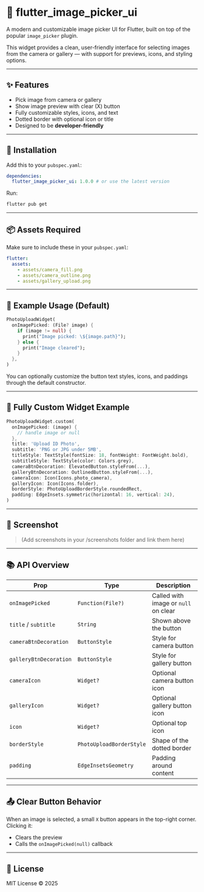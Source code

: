 # 📸 flutter\_image\_picker\_ui

A modern and customizable image picker UI for Flutter, built on top of the popular `image_picker` plugin.

This widget provides a clean, user-friendly interface for selecting images from the camera or gallery — with support for previews, icons, and styling options.

---

## ✨ Features

* Pick image from camera or gallery
* Show image preview with clear (X) button
* Fully customizable styles, icons, and text
* Dotted border with optional icon or title
* Designed to be **developer-friendly**

---

## 🚀 Installation

Add this to your `pubspec.yaml`:

```yaml
dependencies:
  flutter_image_picker_ui: 1.0.0 # or use the latest version
```

Run:

```bash
flutter pub get
```

---

## 📦 Assets Required

Make sure to include these in your `pubspec.yaml`:

```yaml
flutter:
  assets:
    - assets/camera_fill.png
    - assets/camera_outline.png
    - assets/gallery_upload.png
```

---

## 🧪 Example Usage (Default)

```dart
PhotoUploadWidget(
  onImagePicked: (File? image) {
    if (image != null) {
      print("Image picked: \${image.path}");
    } else {
      print("Image cleared");
    }
  },
)
```

You can optionally customize the button text styles, icons, and paddings through the default constructor.

---

## 🎨 Fully Custom Widget Example

```dart
PhotoUploadWidget.custom(
  onImagePicked: (image) {
    // handle image or null
  },
  title: 'Upload ID Photo',
  subtitle: 'PNG or JPG under 5MB',
  titleStyle: TextStyle(fontSize: 18, fontWeight: FontWeight.bold),
  subtitleStyle: TextStyle(color: Colors.grey),
  cameraBtnDecoration: ElevatedButton.styleFrom(...),
  galleryBtnDecoration: OutlinedButton.styleFrom(...),
  cameraIcon: Icon(Icons.photo_camera),
  galleryIcon: Icon(Icons.folder),
  borderStyle: PhotoUploadBorderStyle.roundedRect,
  padding: EdgeInsets.symmetric(horizontal: 16, vertical: 24),
)
```

---

## 📸 Screenshot

> (Add screenshots in your /screenshots folder and link them here)

---

## 📚 API Overview

| Prop                   | Type                     | Description                          |
| ---------------------- | ------------------------ | ------------------------------------ |
| `onImagePicked`        | `Function(File?)`        | Called with image or `null` on clear |
| `title` / `subtitle`   | `String`                 | Shown above the button               |
| `cameraBtnDecoration`  | `ButtonStyle`            | Style for camera button              |
| `galleryBtnDecoration` | `ButtonStyle`            | Style for gallery button             |
| `cameraIcon`           | `Widget?`                | Optional camera button icon          |
| `galleryIcon`          | `Widget?`                | Optional gallery button icon         |
| `icon`                 | `Widget?`                | Optional top icon                    |
| `borderStyle`          | `PhotoUploadBorderStyle` | Shape of the dotted border           |
| `padding`              | `EdgeInsetsGeometry`     | Padding around content               |

---

## 📤 Clear Button Behavior

When an image is selected, a small `X` button appears in the top-right corner. Clicking it:

* Clears the preview
* Calls the `onImagePicked(null)` callback

---

## 📄 License

MIT License © 2025